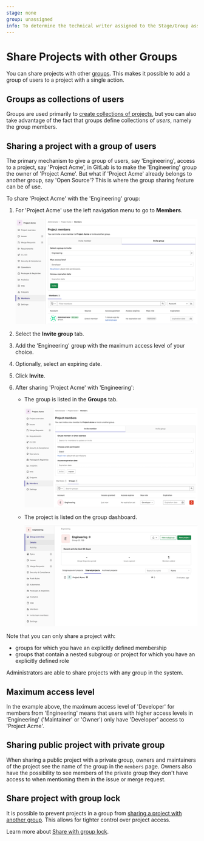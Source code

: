 ```yaml
---
stage: none
group: unassigned
info: To determine the technical writer assigned to the Stage/Group associated with this page, see https://about.gitlab.com/handbook/engineering/ux/technical-writing/#assignments
---
```


# Share Projects with other Groups

You can share projects with other [groups](../../group/index.md). This makes it
possible to add a group of users to a project with a single action.

## Groups as collections of users

Groups are used primarily to [create collections of projects](../../group/index.md), but you can also
take advantage of the fact that groups define collections of _users_, namely the group
members.

## Sharing a project with a group of users

The primary mechanism to give a group of users, say 'Engineering', access to a project,
say 'Project Acme', in GitLab is to make the 'Engineering' group the owner of 'Project
Acme'. But what if 'Project Acme' already belongs to another group, say 'Open Source'?
This is where the group sharing feature can be of use.

To share 'Project Acme' with the 'Engineering' group:

1. For 'Project Acme' use the left navigation menu to go to **Members**.

   ![share project with groups](img/share_project_with_groups_tab_v13_9.png)

1. Select the **Invite group** tab.
1. Add the 'Engineering' group with the maximum access level of your choice.
1. Optionally, select an expiring date.
1. Click **Invite**.
1. After sharing 'Project Acme' with 'Engineering':
   - The group is listed in the **Groups** tab.

     !['Engineering' group is listed in Groups tab](img/project_groups_tab_v13_9.png)

   - The project is listed on the group dashboard.

     !['Project Acme' is listed as a shared project for 'Engineering'](img/other_group_sees_shared_project_v13_8.png)

Note that you can only share a project with:

- groups for which you have an explicitly defined membership
- groups that contain a nested subgroup or project for which you have an explicitly defined role

Administrators are able to share projects with any group in the system.

## Maximum access level

In the example above, the maximum access level of 'Developer' for members from 'Engineering' means that users with higher access levels in 'Engineering' ('Maintainer' or 'Owner') only have 'Developer' access to 'Project Acme'.

## Sharing public project with private group

When sharing a public project with a private group, owners and maintainers of the project see the name of the group in the `members` page. Owners also have the possibility to see members of the private group they don't have access to when mentioning them in the issue or merge request.

## Share project with group lock

It is possible to prevent projects in a group from [sharing
a project with another group](../members/share_project_with_groups.md).
This allows for tighter control over project access.

Learn more about [Share with group lock](../../group/index.md#share-with-group-lock).
